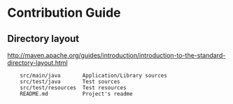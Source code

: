 # Contribution Guide

## Directory layout
http://maven.apache.org/guides/introduction/introduction-to-the-standard-directory-layout.html


        src/main/java	    Application/Library sources
        src/test/java	    Test sources
        src/test/resources	Test resources
        README.md	        Project's readme